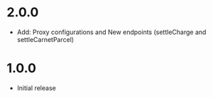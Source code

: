 # 2.0.0

- Add: Proxy configurations and New endpoints (settleCharge and settleCarnetParcel)

# 1.0.0

- Initial release
